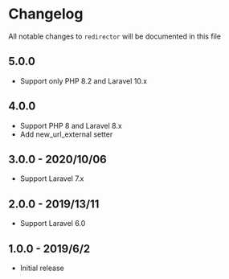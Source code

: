 # Changelog

All notable changes to `redirector` will be documented in this file

## 5.0.0

- Support only PHP 8.2 and Laravel 10.x

## 4.0.0

- Support PHP 8 and Laravel 8.x
- Add new_url_external setter

## 3.0.0 - 2020/10/06

- Support Laravel 7.x

## 2.0.0 - 2019/13/11

- Support Laravel 6.0

## 1.0.0 - 2019/6/2

- Initial release
